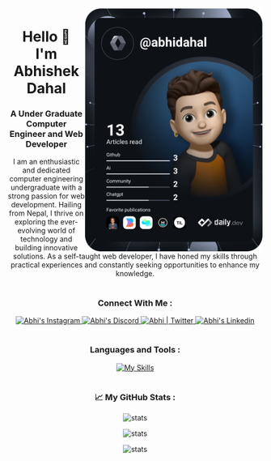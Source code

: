 <div><img src="https://github.com/abhidahal/abhidahal/blob/main/devcard.svg" height="480px" alt="abhidahal's Dev Card" align="right"/></div>
<div wwidth="100px">
<h1 align="center" >Hello 👋<br/> I'm Abhishek Dahal</h1>
<h3 align="center">A Under Graduate Computer Engineer and Web Developer
  
</h3>
<p align="center">I am an enthusiastic and dedicated computer engineering undergraduate with a strong passion for web development. Hailing from Nepal, I thrive on exploring the ever-evolving world of technology and building innovative solutions. As a self-taught web developer, I have honed my skills through practical experiences and constantly seeking opportunities to enhance my knowledge.</p>

# <h3 align="center">Connect With Me :</h3>
<div align="center">
  <a href="https://www.instagram.com/a.b.hi._/">
    <img alt="Abhi's Instagram" width="40px" src="https://cdn.simpleicons.org/instagram" />
  </a>
  <a href="https://discord.com/invite/GrNXe8UQXC">
    <img alt="Abhi's Discord" width="40px" src="https://cdn.simpleicons.org/discord" />
  </a>
  <a href="https://twitter.com/Abhi_B5">
    <img alt="Abhi | Twitter" width="40px" src="https://cdn.simpleicons.org/twitter" />
  </a>
  <a href="https://www.linkedin.com/in/abhishek-dahal-475a3b242/">
    <img alt="Abhi's Linkedin" width="40px" src="https://cdn.simpleicons.org/linkedin" />
  </a>
</div>
  </div>


# <h3 align="center">Languages and Tools :</h3>

<div align="center"> 
  
[![My Skills](https://skills.thijs.gg/icons?i=github,git,bash,linux,docker,neovim,mongodb,express,react,nextjs,nodejs,lua,html,css,js,ts,materialui,figma,c,cpp,py,ableton,vercel,cloudflare,ps,ai,pr,ae,blender,unreal&theme=dark&perline=6)](https://skills.thijs.gg)
</div>
 



# <h3 align="center"> 📈 My GitHub Stats : </h3>

<p align="center"> <img src="https://github-readme-stats.vercel.app/api?username=abhidahal&show_icons=true&theme=transparent" alt="stats" width="500px"/>

<p align="center"><img  src="https://github-readme-stats.vercel.app/api/top-langs?username=abhidahal&show_icons=true&theme=transparent&locale=en&layout=compact" alt="stats" width="500px"/></p>

<p align="center"><img  src="https://github-readme-streak-stats.herokuapp.com/?user=abhidahal&show_icons=true&theme=dark" alt="stats" width="500px" /></p>

